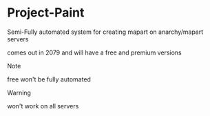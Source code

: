 # Project-Paint
Semi-Fully automated system for creating mapart on anarchy/mapart servers

comes out in 2079 and will have a free and premium versions

> [!NOTE] 
free won't be fully automated

> [!WARNING]
won't work on all servers
